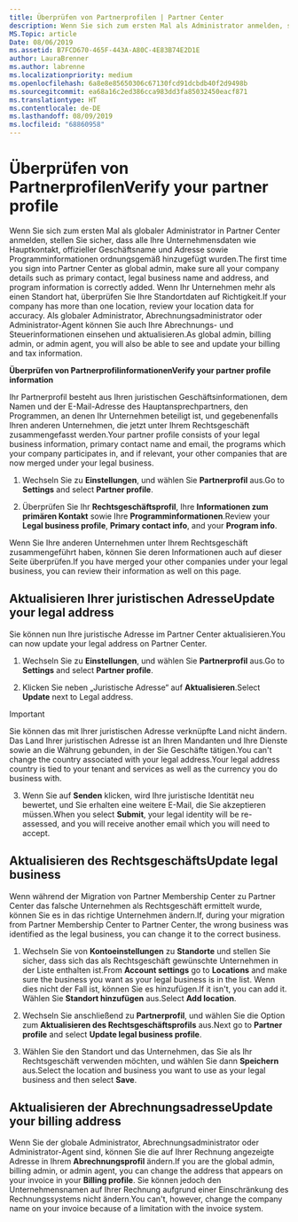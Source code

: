 ```yaml
---
title: Überprüfen von Partnerprofilen | Partner Center
description: Wenn Sie sich zum ersten Mal als Administrator anmelden, sollten Sie überprüfen, ob die Supportdetails korrekt sind, Steuerbefreiungen beantragen, sofern zutreffend, und die Kontaktinformationen in Ihren Profilen überprüfen.
MS.Topic: article
Date: 08/06/2019
ms.assetid: B7FCD670-465F-443A-A80C-4E83B74E2D1E
author: LauraBrenner
ms.author: labrenne
ms.localizationpriority: medium
ms.openlocfilehash: 6a8e8e85650306c67130fcd91dcbdb40f2d9498b
ms.sourcegitcommit: ea68a16c2ed386cca983dd3fa85032450eacf871
ms.translationtype: HT
ms.contentlocale: de-DE
ms.lasthandoff: 08/09/2019
ms.locfileid: "68860958"
---
```

# <a name="verify-your-partner-profile"></a><span data-ttu-id="0578d-103">Überprüfen von Partnerprofilen</span><span class="sxs-lookup"><span data-stu-id="0578d-103">Verify your partner profile</span></span>

<span data-ttu-id="0578d-104">Wenn Sie sich zum ersten Mal als globaler Administrator in Partner Center anmelden, stellen Sie sicher, dass alle Ihre Unternehmensdaten wie Hauptkontakt, offizieller Geschäftsname und Adresse sowie Programminformationen ordnungsgemäß hinzugefügt wurden.</span><span class="sxs-lookup"><span data-stu-id="0578d-104">The first time you sign into Partner Center as  global admin, make sure all your company details such as primary contact, legal business name and address, and program information is correctly added.</span></span> <span data-ttu-id="0578d-105">Wenn Ihr Unternehmen mehr als einen Standort hat, überprüfen Sie Ihre Standortdaten auf Richtigkeit.</span><span class="sxs-lookup"><span data-stu-id="0578d-105">If your company has more than one location, review your location data for accuracy.</span></span> <span data-ttu-id="0578d-106">Als globaler Administrator, Abrechnungsadministrator oder Administrator-Agent können Sie auch Ihre Abrechnungs- und Steuerinformationen einsehen und aktualisieren.</span><span class="sxs-lookup"><span data-stu-id="0578d-106">As global admin, billing admin, or admin agent, you will also be able to see and update your billing and tax information.</span></span> 

<span data-ttu-id="0578d-107">**Überprüfen von Partnerprofilinformationen**</span><span class="sxs-lookup"><span data-stu-id="0578d-107">**Verify your partner profile information**</span></span>

<span data-ttu-id="0578d-108">Ihr Partnerprofil besteht aus Ihren juristischen Geschäftsinformationen, dem Namen und der E-Mail-Adresse des Hauptansprechpartners, den Programmen, an denen Ihr Unternehmen beteiligt ist, und gegebenenfalls Ihren anderen Unternehmen, die jetzt unter Ihrem Rechtsgeschäft zusammengefasst werden.</span><span class="sxs-lookup"><span data-stu-id="0578d-108">Your partner profile consists of your legal business information, primary contact name and email, the programs which your company participates in, and if relevant, your other companies that are now merged under your legal business.</span></span>

1.  <span data-ttu-id="0578d-109">Wechseln Sie zu **Einstellungen**, und wählen Sie **Partnerprofil** aus.</span><span class="sxs-lookup"><span data-stu-id="0578d-109">Go to **Settings** and select **Partner profile**.</span></span>

2.  <span data-ttu-id="0578d-110">Überprüfen Sie Ihr **Rechtsgeschäftsprofil**, Ihre **Informationen zum primären Kontakt** sowie Ihre **Programminformationen**.</span><span class="sxs-lookup"><span data-stu-id="0578d-110">Review your **Legal business profile**, **Primary contact info**, and your **Program info**.</span></span>

<span data-ttu-id="0578d-111">Wenn Sie Ihre anderen Unternehmen unter Ihrem Rechtsgeschäft zusammengeführt haben, können Sie deren Informationen auch auf dieser Seite überprüfen.</span><span class="sxs-lookup"><span data-stu-id="0578d-111">If you have merged your other companies under your legal business, you can review their information as well on this page.</span></span>

## <a name="update-your-legal-address"></a><span data-ttu-id="0578d-112">Aktualisieren Ihrer juristischen Adresse</span><span class="sxs-lookup"><span data-stu-id="0578d-112">Update your legal address</span></span>

<span data-ttu-id="0578d-113">Sie können nun Ihre juristische Adresse im Partner Center aktualisieren.</span><span class="sxs-lookup"><span data-stu-id="0578d-113">You can now update your legal address on Partner Center.</span></span>

1. <span data-ttu-id="0578d-114">Wechseln Sie zu **Einstellungen**, und wählen Sie **Partnerprofil** aus.</span><span class="sxs-lookup"><span data-stu-id="0578d-114">Go to **Settings** and select **Partner profile**.</span></span> 

2. <span data-ttu-id="0578d-115">Klicken Sie neben „Juristische Adresse“ auf **Aktualisieren**.</span><span class="sxs-lookup"><span data-stu-id="0578d-115">Select **Update** next to Legal address.</span></span> 

>[!Important]
><span data-ttu-id="0578d-116">Sie können das mit Ihrer juristischen Adresse verknüpfte Land nicht ändern. Das Land Ihrer juristischen Adresse ist an Ihren Mandanten und Ihre Dienste sowie an die Währung gebunden, in der Sie Geschäfte tätigen.</span><span class="sxs-lookup"><span data-stu-id="0578d-116">You can't change the country associated with your legal address.Your legal address country is tied to your tenant and services as well as the currency you do business with.</span></span> 

3. <span data-ttu-id="0578d-117">Wenn Sie auf **Senden** klicken, wird Ihre juristische Identität neu bewertet, und Sie erhalten eine weitere E-Mail, die Sie akzeptieren müssen.</span><span class="sxs-lookup"><span data-stu-id="0578d-117">When you select **Submit**, your legal identity will be re-assessed, and you will receive another email which you will need to accept.</span></span>

## <a name="update-legal-business"></a><span data-ttu-id="0578d-118">Aktualisieren des Rechtsgeschäfts</span><span class="sxs-lookup"><span data-stu-id="0578d-118">Update legal business</span></span>

<span data-ttu-id="0578d-119">Wenn während der Migration von Partner Membership Center zu Partner Center das falsche Unternehmen als Rechtsgeschäft ermittelt wurde, können Sie es in das richtige Unternehmen ändern.</span><span class="sxs-lookup"><span data-stu-id="0578d-119">If, during your migration from Partner Membership Center to Partner Center, the wrong business was identified as the legal business, you can change it to the correct business.</span></span>

1. <span data-ttu-id="0578d-120">Wechseln Sie von **Kontoeinstellungen** zu **Standorte** und stellen Sie sicher, dass sich das als Rechtsgeschäft gewünschte Unternehmen in der Liste enthalten ist.</span><span class="sxs-lookup"><span data-stu-id="0578d-120">From **Account settings** go to **Locations** and make sure the business you want as your legal business is in the list.</span></span> <span data-ttu-id="0578d-121">Wenn dies nicht der Fall ist, können Sie es hinzufügen.</span><span class="sxs-lookup"><span data-stu-id="0578d-121">If it isn't, you can add it.</span></span> <span data-ttu-id="0578d-122">Wählen Sie **Standort hinzufügen** aus.</span><span class="sxs-lookup"><span data-stu-id="0578d-122">Select **Add location**.</span></span>

2.  <span data-ttu-id="0578d-123">Wechseln Sie anschließend zu **Partnerprofil**, und wählen Sie die Option zum **Aktualisieren des Rechtsgeschäftsprofils** aus.</span><span class="sxs-lookup"><span data-stu-id="0578d-123">Next go to **Partner profile** and select **Update legal business profile**.</span></span>

3.  <span data-ttu-id="0578d-124">Wählen Sie den Standort und das Unternehmen, das Sie als Ihr Rechtsgeschäft verwenden möchten, und wählen Sie dann **Speichern** aus.</span><span class="sxs-lookup"><span data-stu-id="0578d-124">Select the location and business you want to use as your legal business and then select **Save**.</span></span>

## <a name="update-your-billing-address"></a><span data-ttu-id="0578d-125">Aktualisieren der Abrechnungsadresse</span><span class="sxs-lookup"><span data-stu-id="0578d-125">Update your billing address</span></span>

<span data-ttu-id="0578d-126">Wenn Sie der globale Administrator, Abrechnungsadministrator oder Administrator-Agent sind, können Sie die auf Ihrer Rechnung angezeigte Adresse in Ihrem **Abrechnungsprofil** ändern.</span><span class="sxs-lookup"><span data-stu-id="0578d-126">If you are the global admin, billing admin, or admin agent, you can change the address that appears on your invoice in your **Billing profile**.</span></span> <span data-ttu-id="0578d-127">Sie können jedoch den Unternehmensnamen auf Ihrer Rechnung aufgrund einer Einschränkung des Rechnungssystems nicht ändern.</span><span class="sxs-lookup"><span data-stu-id="0578d-127">You can't, however, change the company name on your invoice because of a limitation with the invoice system.</span></span>

 


